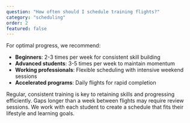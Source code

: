 ```yaml
---
question: "How often should I schedule training flights?"
category: "scheduling"
order: 2
featured: false
---
```


For optimal progress, we recommend:

- **Beginners**: 2-3 times per week for consistent skill building
- **Advanced students**: 3-5 times per week to maintain momentum
- **Working professionals**: Flexible scheduling with intensive weekend sessions
- **Accelerated programs**: Daily flights for rapid completion

Regular, consistent training is key to retaining skills and progressing efficiently. Gaps longer than a week between flights may require review sessions. We work with each student to create a schedule that fits their lifestyle and learning goals.
